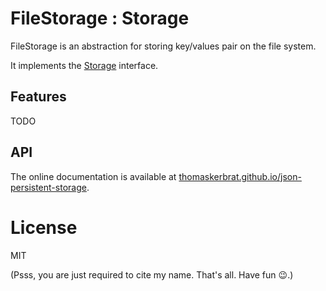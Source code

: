 
# FileStorage : Storage

FileStorage is an abstraction for storing key/values pair on the file system.

It implements the [Storage](https://html.spec.whatwg.org/multipage/webstorage.html#the-storage-interface) interface.

## Features

TODO

## API

The online documentation is available at [thomaskerbrat.github.io/json-persistent-storage](https://thomaskerbrat.github.io/json-persistent-storage/).

# License

MIT

(Psss, you are just required to cite my name. That's all. Have fun :wink:.)

